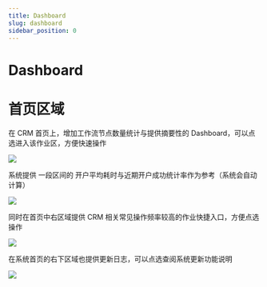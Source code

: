 ```yaml
---
title: Dashboard
slug: dashboard
sidebar_position: 0
---
```



# Dashboard

# **首页区域**

在 CRM 首页上，增加工作流节点数量统计与提供摘要性的 Dashboard，可以点选进入该作业区，方便快速操作

<img src="/assets/XL1Jb476NoHlUlx6Qu3cRKh9nFc.png" src-width="2494" src-height="1508" align="center"/>

系统提供 一段区间的 开户平均耗时与近期开户成功统计率作为参考（系统会自动计算）

<img src="/assets/RJrJbRicso85NVxYpBXcj4fJnEo.png" src-width="1660" src-height="400" align="center"/>

同时在首页中右区域提供 CRM 相关常见操作频率较高的作业快捷入口，方便点选操作

<img src="/assets/Y75ObsRDvox5eQx9O50c2t8unwb.png" src-width="2462" src-height="394" align="center"/>

在系统首页的右下区域也提供更新日志，可以点选查阅系统更新功能说明

<img src="/assets/TC84b1Ud5o9zS9xeCkTcrJH5njf.png" src-width="2492" src-height="716" align="center"/>


